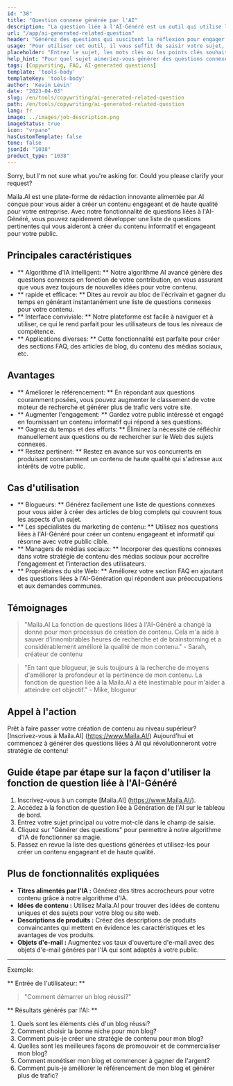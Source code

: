 ```yaml
---
id: "38"
title: "Question connexe générée par l'AI"
description: "La question liée à l'AI-Généré est un outil qui utilise l'intelligence artificielle pour créer automatiquement des questions pertinentes et engageantes basées sur un sujet ou des mots clés donnés.  Cet outil est parfait pour générer des sections FAQ, des forums de discussion, du contenu des médias sociaux, etc., en vous assurant de répondre aux préoccupations les plus importantes de votre public cible."
url: "/app/ai-generated-related-question"
header: "Générez des questions qui suscitent la réflexion pour engager votre public."
usage: "Pour utiliser cet outil, il vous suffit de saisir votre sujet, vos mots-clés ou vos points clés souhaités. Notre IA générera alors un ensemble de questions bien conçues, pertinentes et captivantes en fonction de vos entrées."
placeholder: "Entrez le sujet, les mots clés ou les points clés souhaités, par exemple: \ n \ ntopic: marketing des médias sociaux \ nkeywords: Facebook, Instagram, Twitter, LinkedIn \ n \ n"
help_hint: "Pour quel sujet aimeriez-vous générer des questions connexes?  Entrez quelques mots clés liés au sujet et nous créerons une liste de questions engageantes en fonction de votre entrée.  Il est recommandé de fournir une orientation ou un aspect spécifique que vous souhaitez que les questions répondent."
tags: [Copywriting, FAQ, AI-generated questions]
template: 'tools-body'
templateKey: 'tools-body'
author: 'Kevin Levin'
date: "2023-04-03"
slug: /en/tools/copywriting/ai-generated-related-question
path: /en/tools/copywriting/ai-generated-related-question
lang: fr
image: ../images/job-description.png
imageStatus: true
icon: "vrpano"
hasCustomTemplate: false
tone: false
jsonId: "1038"
product_type: "1038"
---
```

Sorry, but I'm not sure what you're asking for. Could you please clarify your request?

Maila.AI est une plate-forme de rédaction innovante alimentée par AI conçue pour vous aider à créer un contenu engageant et de haute qualité pour votre entreprise.  Avec notre fonctionnalité de questions liées à l'AI-Généré, vous pouvez rapidement développer une liste de questions pertinentes qui vous aideront à créer du contenu informatif et engageant pour votre public.

## Principales caractéristiques

- ** Algorithme d'IA intelligent: ** Notre algorithme AI avancé génère des questions connexes en fonction de votre contribution, en vous assurant que vous avez toujours de nouvelles idées pour votre contenu.
 - ** rapide et efficace: ** Dites au revoir au bloc de l'écrivain et gagner du temps en générant instantanément une liste de questions connexes pour votre contenu.
 - ** Interface conviviale: ** Notre plateforme est facile à naviguer et à utiliser, ce qui le rend parfait pour les utilisateurs de tous les niveaux de compétence.
 - ** Applications diverses: ** Cette fonctionnalité est parfaite pour créer des sections FAQ, des articles de blog, du contenu des médias sociaux, etc.

## Avantages

- ** Améliorer le référencement: ** En répondant aux questions couramment posées, vous pouvez augmenter le classement de votre moteur de recherche et générer plus de trafic vers votre site.
 - ** Augmenter l'engagement: ** Gardez votre public intéressé et engagé en fournissant un contenu informatif qui répond à ses questions.
 - ** Gagnez du temps et des efforts: ** Éliminez la nécessité de réfléchir manuellement aux questions ou de rechercher sur le Web des sujets connexes.
 - ** Restez pertinent: ** Restez en avance sur vos concurrents en produisant constamment un contenu de haute qualité qui s'adresse aux intérêts de votre public.

## Cas d'utilisation

- ** Blogueurs: ** Générez facilement une liste de questions connexes pour vous aider à créer des articles de blog complets qui couvrent tous les aspects d'un sujet.
 - ** Les spécialistes du marketing de contenu: ** Utilisez nos questions liées à l'AI-Généré pour créer un contenu engageant et informatif qui résonne avec votre public cible.
 - ** Managers de médias sociaux: ** Incorporer des questions connexes dans votre stratégie de contenu des médias sociaux pour accroître l'engagement et l'interaction des utilisateurs.
 - ** Propriétaires du site Web: ** Améliorez votre section FAQ en ajoutant des questions liées à l'AI-Génération qui répondent aux préoccupations et aux demandes communes.

## Témoignages

> "Maila.AI La fonction de questions liées à l'AI-Généré a changé la donne pour mon processus de création de contenu. Cela m'a aidé à sauver d'innombrables heures de recherche et de brainstorming et a considérablement amélioré la qualité de mon contenu."  - Sarah, créateur de contenu

> "En tant que blogueur, je suis toujours à la recherche de moyens d'améliorer la profondeur et la pertinence de mon contenu. La fonction de question liée à la Maila.AI a été inestimable pour m'aider à atteindre cet objectif."  - Mike, blogueur

## Appel à l'action

Prêt à faire passer votre création de contenu au niveau supérieur?  [Inscrivez-vous à Maila.AI] (https://www.Maila.AI/) Aujourd'hui et commencez à générer des questions liées à AI qui révolutionneront votre stratégie de contenu!

## Guide étape par étape sur la façon d'utiliser la fonction de question liée à l'AI-Généré

1. Inscrivez-vous à un compte [Maila.AI] (https://www.Maila.AI/).
 2. Accédez à la fonction de question liée à Génération de l'AI sur le tableau de bord.
 3. Entrez votre sujet principal ou votre mot-clé dans le champ de saisie.
 4. Cliquez sur "Générer des questions" pour permettre à notre algorithme d'IA de fonctionner sa magie.
 5. Passez en revue la liste des questions générées et utilisez-les pour créer un contenu engageant et de haute qualité.

## Plus de fonctionnalités expliquées

- **Titres alimentés par l'IA :** Générez des titres accrocheurs pour votre contenu grâce à notre algorithme d'IA.
- **Idées de contenu :** Utilisez Maila.AI pour trouver des idées de contenu uniques et des sujets pour votre blog ou site web.
- **Descriptions de produits :** Créez des descriptions de produits convaincantes qui mettent en évidence les caractéristiques et les avantages de vos produits.
- **Objets d'e-mail :** Augmentez vos taux d'ouverture d'e-mail avec des objets d'e-mail générés par l'IA qui sont adaptés à votre public.

---

Exemple:

** Entrée de l'utilisateur: **
 > "Comment démarrer un blog réussi?"

** Résultats générés par l'AI: **
 1. Quels sont les éléments clés d'un blog réussi?
 2. Comment choisir la bonne niche pour mon blog?
 3. Comment puis-je créer une stratégie de contenu pour mon blog?
 4. Quelles sont les meilleures façons de promouvoir et de commercialiser mon blog?
 5. Comment monétiser mon blog et commencer à gagner de l'argent?
 6. Comment puis-je améliorer le référencement de mon blog et générer plus de trafic?
